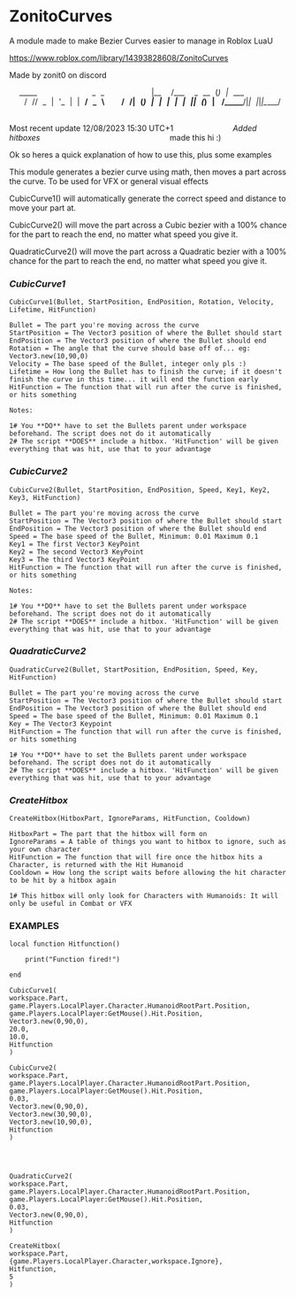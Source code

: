 # ZonitoCurves
A module made to make Bezier Curves easier to manage in Roblox LuaU

https://www.roblox.com/library/14393828608/ZonitoCurves

Made by zonit0 on discord


  _____           _ _        
 |__  /___  _ __ (_) |_ ___  
   / // _ \| '_ \| | __/ _ \ 
  / /| (_) | | | | | || (_) |
 /____\___/|_| |_|_|\__\___/ 
                             


Most recent update
12/08/2023 
15:30 UTC+1
           
*Added hitboxes*
                         
made this
hi :)

Ok so heres a quick explanation of how to use this, plus some examples

This module generates a bezier curve using math, then moves a part across the curve.
To be used for VFX or general visual effects

CubicCurve1() will automatically generate the correct speed and distance to move your part at.

CubicCurve2() will move the part across a Cubic bezier with a 100% chance for the part to reach the end, no matter what speed you give it.

QuadraticCurve2() will move the part across a Quadratic bezier with a 100% chance for the part to reach the end, no matter what speed you give it.

### *CubicCurve1* ###

	CubicCurve1(Bullet, StartPosition, EndPosition, Rotation, Velocity, Lifetime, HitFunction)
	
	Bullet = The part you're moving across the curve
	StartPosition = The Vector3 position of where the Bullet should start
	EndPosition = The Vector3 position of where the Bullet should end
	Rotation = The angle that the curve should base off of... eg: Vector3.new(10,90,0)
	Velocity = The base speed of the Bullet, integer only pls :)
	Lifetime = How long the Bullet has to finish the curve; if it doesn't finish the curve in this time... it will end the function early
	HitFunction = The function that will run after the curve is finished, or hits something
	
	Notes:
	
	1# You **DO** have to set the Bullets parent under workspace beforehand. The script does not do it automatically
	2# The script **DOES** include a hitbox. 'HitFunction' will be given everything that was hit, use that to your advantage
	
	
### *CubicCurve2* ###

	CubicCurve2(Bullet, StartPosition, EndPosition, Speed, Key1, Key2, Key3, HitFunction)
	
	Bullet = The part you're moving across the curve
	StartPosition = The Vector3 position of where the Bullet should start
	EndPosition = The Vector3 position of where the Bullet should end
	Speed = The base speed of the Bullet, Minimum: 0.01 Maximum 0.1
	Key1 = The first Vector3 KeyPoint
	Key2 = The second Vector3 KeyPoint
	Key3 = The third Vector3 KeyPoint
	HitFunction = The function that will run after the curve is finished, or hits something
		
	Notes:
	
	1# You **DO** have to set the Bullets parent under workspace beforehand. The script does not do it automatically
	2# The script **DOES** include a hitbox. 'HitFunction' will be given everything that was hit, use that to your advantage
	
	
### *QuadraticCurve2* ###

	QuadraticCurve2(Bullet, StartPosition, EndPosition, Speed, Key, HitFunction)
	
	Bullet = The part you're moving across the curve
	StartPosition = The Vector3 position of where the Bullet should start
	EndPosition = The Vector3 position of where the Bullet should end
	Speed = The base speed of the Bullet, Minimum: 0.01 Maximum 0.1
	Key = The Vector3 Keypoint
	HitFunction = The function that will run after the curve is finished, or hits something
	
	1# You **DO** have to set the Bullets parent under workspace beforehand. The script does not do it automatically
	2# The script **DOES** include a hitbox. 'HitFunction' will be given everything that was hit, use that to your advantage
	

### *CreateHitbox* ###

	CreateHitbox(HitboxPart, IgnoreParams, HitFunction, Cooldown)
	
	HitboxPart = The part that the hitbox will form on
	IgnoreParams = A table of things you want to hitbox to ignore, such as your own character
	HitFunction = The function that will fire once the hitbox hits a Character, is returned with the Hit Humanoid
	Cooldown = How long the script waits before allowing the hit character to be hit by a hitbox again
	
	1# This hitbox will only look for Characters with Humanoids: It will only be useful in Combat or VFX
	
	
### EXAMPLES ###

	local function Hitfunction()

		print("Function fired!")

	end
		
	CubicCurve1(
	workspace.Part,
	game.Players.LocalPlayer.Character.HumanoidRootPart.Position,
	game.Players.LocalPlayer:GetMouse().Hit.Position,
	Vector3.new(0,90,0),
	20.0,
	10.0,
	Hitfunction
	)

	CubicCurve2(
	workspace.Part,
	game.Players.LocalPlayer.Character.HumanoidRootPart.Position,
	game.Players.LocalPlayer:GetMouse().Hit.Position,
	0.03,
	Vector3.new(0,90,0),
	Vector3.new(30,90,0),
	Vector3.new(10,90,0),
	Hitfunction
	)



	
	QuadraticCurve2(
	workspace.Part,
	game.Players.LocalPlayer.Character.HumanoidRootPart.Position,
	game.Players.LocalPlayer:GetMouse().Hit.Position,
	0.03,
	Vector3.new(0,90,0),
	Hitfunction
	)
	
	CreateHitbox(
	workspace.Part,
	{game.Players.LocalPlayer.Character,workspace.Ignore},
	Hitfunction,
	5
	)
	
